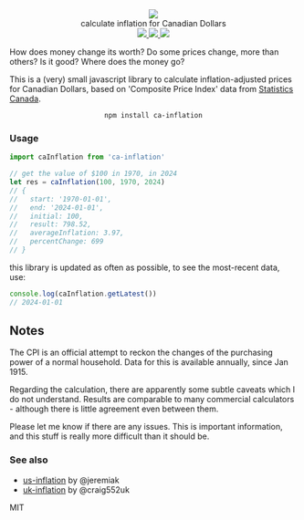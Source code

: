 <div align="center">
  <img src="https://cloud.githubusercontent.com/assets/399657/23590290/ede73772-01aa-11e7-8915-181ef21027bc.png" />
  <div>calculate inflation for Canadian Dollars</div>
  <a href="https://npmjs.org/package/ca-inflation">
    <img src="https://img.shields.io/npm/v/ca-inflation.svg?style=flat-square" />
  </a>
  <a href="https://unpkg.com/ca-inflation/builds/ca-inflation.min.js">
     <img src="https://badge-size.herokuapp.com/spencermountain/ca-inflation/master/builds/ca-inflation.min.js" />
  </a>
  <a href="https://nodejs.org/api/documentation.html#documentation_stability_index">
    <img src="https://img.shields.io/badge/stability-stable-green.svg?style=flat-square" />
  </a>
</div>

How does money change its worth? Do some prices change, more than others? Is it good? Where does the money go?

This is a (very) small javascript library to calculate inflation-adjusted prices for Canadian Dollars, based on 'Composite Price Index' data from [Statistics Canada](https://www150.statcan.gc.ca/n1/pub/71-607-x/2018016/cpilg-ipcgl-eng.htm). 

<div align="center">
  <code>npm install ca-inflation</code>
</div>

### Usage

```js
import caInflation from 'ca-inflation'

// get the value of $100 in 1970, in 2024
let res = caInflation(100, 1970, 2024)
// {
//   start: '1970-01-01',
//   end: '2024-01-01',
//   initial: 100,
//   result: 798.52,
//   averageInflation: 3.97,
//   percentChange: 699
// }
```

this library is updated as often as possible, to see the most-recent data, use:
```js
console.log(caInflation.getLatest())
// 2024-01-01
```

## Notes

The CPI is an official attempt to reckon the changes of the purchasing power of a normal household. Data for this is available annually, since Jan 1915.

Regarding the calculation, there are apparently some subtle caveats which I do not understand. Results are comparable to many commercial calculators - although there is little agreement even between them.

Please let me know if there are any issues. This is important information, and this stuff is really more difficult than it should be.

### See also
* [us-inflation](https://www.npmjs.com/package/us-inflation) by @jeremiak
* [uk-inflation](https://github.com/craig552uk/uk-inflation) by @craig552uk

MIT